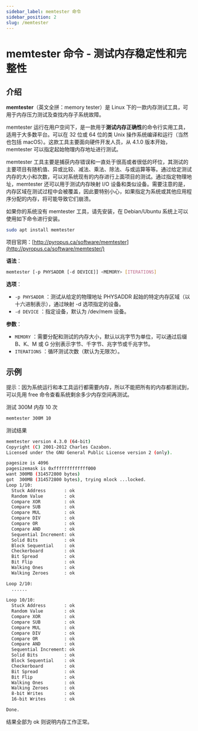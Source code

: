 ```yaml
---
sidebar_label: memtester 命令
sidebar_position: 2
slug: /memtester
---
```


# memtester 命令 - 测试内存稳定性和完整性



## 介绍

**memtester**（英文全拼：memory tester）是 Linux 下的一款内存测试工具，可用于内存压力测试及查找内存子系统故障。

memtester 运行在用户空间下，是一款用于**测试内存正确性**的命令行实用工具，适用于大多数平台。可以在 32 位或 64 位的类 Unix 操作系统编译和运行（当然也包括 macOS）。这款工具主要面向硬件开发人员，从 4.1.0 版本开始，memtester 可以指定起始物理内存地址进行测试。

memtester 工具主要是捕获内存错误和一直处于很高或者很低的坏位，其测试的主要项目有随机值、异或比较、减法、乘法、除法、与或运算等等。通过给定测试内存的大小和次数，可以对系统现有的内存进行上面项目的测试。通过指定物理地址，memtester 还可以用于测试内存映射 I/O 设备和类似设备。需要注意的是，内存区域在测试过程中会被覆盖，因此要特别小心，如果指定为系统或其他应用程序分配的内存，将可能导致它们崩溃。

如果你的系统没有 memtester 工具，请先安装，在 Debian/Ubuntu 系统上可以使用如下命令进行安装。

```bash
sudo apt install memtester
```

项目官网：[http://pyropus.ca/software/memtester](http://pyropus.ca/software/memtester/)

**语法**：

```bash
memtester [-p PHYSADDR [-d DEVICE]] <MEMORY> [ITERATIONS]
```

**选项**：

- `-p PHYSADDR` ：测试从给定的物理地址 PHYSADDR 起始的特定内存区域（以十六进制表示），通过映射 -d 选项指定的设备。
- `-d DEVICE` ：指定设备，默认为 /dev/mem 设备。

**参数**：

- `MEMORY` ：需要分配和测试的内存大小，默认以兆字节为单位，可以通过后缀 B、K、M 或 G 分别表示字节、千字节、兆字节或千兆字节。
- `ITERATIONS` ：循环测试次数（默认为无限次）。



## 示例

提示：因为系统运行和本工具运行都需要内存，所以不能把所有的内存都测试到，可以先用 free 命令查看系统剩余多少内存空间再测试。

测试 300M 内存 10 次

```bash
memtester 300M 10
```

测试结果

```bash
memtester version 4.3.0 (64-bit)
Copyright (C) 2001-2012 Charles Cazabon.
Licensed under the GNU General Public License version 2 (only).

pagesize is 4096
pagesizemask is 0xfffffffffffff000
want 300MB (314572800 bytes)
got  300MB (314572800 bytes), trying mlock ...locked.
Loop 1/10:
  Stuck Address       : ok
  Random Value        : ok
  Compare XOR         : ok
  Compare SUB         : ok
  Compare MUL         : ok
  Compare DIV         : ok
  Compare OR          : ok
  Compare AND         : ok
  Sequential Increment: ok
  Solid Bits          : ok
  Block Sequential    : ok
  Checkerboard        : ok
  Bit Spread          : ok
  Bit Flip            : ok
  Walking Ones        : ok
  Walking Zeroes      : ok

Loop 2/10:
  ......
  
Loop 10/10:
  Stuck Address       : ok         
  Random Value        : ok
  Compare XOR         : ok
  Compare SUB         : ok
  Compare MUL         : ok
  Compare DIV         : ok
  Compare OR          : ok
  Compare AND         : ok
  Sequential Increment: ok
  Solid Bits          : ok         
  Block Sequential    : ok         
  Checkerboard        : ok         
  Bit Spread          : ok         
  Bit Flip            : ok         
  Walking Ones        : ok         
  Walking Zeroes      : ok         
  8-bit Writes        : ok
  16-bit Writes       : ok

Done.
```

结果全部为 ok 则说明内存工作正常。
